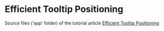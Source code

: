 # Efficient Tooltip Positioning

Source files ('app' folder) of the tutorial article [Efficient Tooltip Positioning](https://fabiofranchino.com/blog/efficient-tooltip-positioning-in-d3js-chart/)
